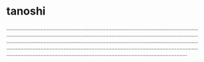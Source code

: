 # tanoshi

.....................................................................................................................................................................................................................................................................................................................................................................................................................................................................................................................................................................................................................................